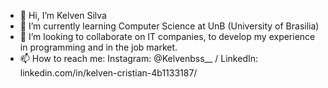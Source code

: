- 👋 Hi, I’m Kelven Silva
- 🌱 I’m currently learning Computer Science at UnB (University of Brasilia)
- 💞️ I’m looking to collaborate on IT companies, to develop my experience in programming and in the job market.
- 📫 How to reach me: Instagram: @Kelvenbss__ / LinkedIn: linkedin.com/in/kelven-cristian-4b1133187/

<!---
kelvennds1/kelvennds1 is a ✨ special ✨ repository because its `README.md` (this file) appears on your GitHub profile.
You can click the Preview link to take a look at your changes.
--->
